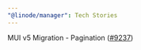 ```yaml
---
"@linode/manager": Tech Stories
---
```


MUI v5 Migration - Pagination ([#9237](https://github.com/linode/manager/pull/9237))
